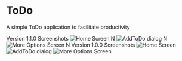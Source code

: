 # ToDo
A simple ToDo application to facilitate productivity

Version 1.1.0 Screenshots
![Home Screen N](https://github.com/TumininuCodes/ToDo/blob/master/Screenshot_1607981421.png)
![AddToDo dialog N](https://github.com/TumininuCodes/ToDo/blob/master/Screenshot_1607211758.png)
![More Options Screen N](https://github.com/TumininuCodes/ToDo/blob/master/Screenshot_1607212071.png)
Version 1.0.0 Screenshots
![Home Screen](https://github.com/TumininuCodes/ToDo/blob/master/Screenshot_1607212071.png)
![AddToDo dialog](https://github.com/TumininuCodes/ToDo/blob/master/Screenshot_1607211751.png)
![More Options Screen](https://github.com/TumininuCodes/ToDo/blob/master/Screenshot_1607211758.png)
